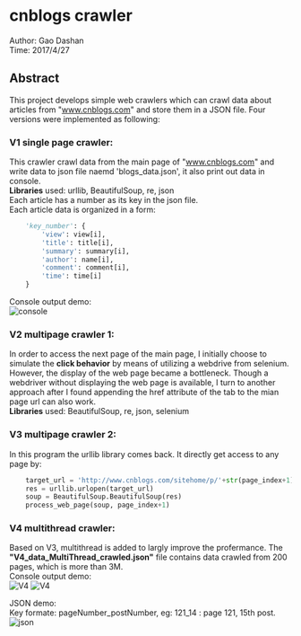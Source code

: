# cnblogs crawler
Author: Gao Dashan  
Time: 2017/4/27   
## Abstract
This project develops simple web crawlers which can crawl data about articles from "www.cnblogs.com" and store them in a JSON file. Four versions were implemented as following:

### V1 single page crawler:    
This crawler crawl data from the main page of "www.cnblogs.com" and write data to json file naemd 'blogs_data.json', it also print out data in console.  
**Libraries** used: urllib, BeautifulSoup, re, json    
Each article has a number as its key in the json file.   
Each article data is organized in a form:   
```python
    'key_number': {
        'view': view[i],
        'title': title[i],
        'summary': summary[i],
        'author': name[i],
        'comment': comment[i],
        'time': time[i]
    }
```
Console output demo:  
![console](https://github.com/GaoDashan1/cnblogs_crawler/blob/master/V1_p1.png)
### V2 multipage crawler 1:   
In order to access the next page of the main page, I initially choose to simulate the **click behavior** by means of utilizing a webdrive from selenium. However, the display of the web page became a bottleneck. Though a webdriver without displaying the web page is available, I turn to another approach after I found appending the href attribute of the tab to the mian page url can also work.  
**Libraries** used: BeautifulSoup, re, json, selenium  
### V3 multipage crawler 2:  
In this program the urllib library comes back. It directly get access to any page by:  
```python
    target_url = 'http://www.cnblogs.com/sitehome/p/'+str(page_index+1)  # page_index+1: webpage number
    res = urllib.urlopen(target_url)
    soup = BeautifulSoup.BeautifulSoup(res)
    process_web_page(soup, page_index+1)
 ```
### V4 multithread crawler:   
Based on V3, multithread is added to largly improve the profermance. The **"V4_data_MultiThread_crawled.json"** file contains data crawled from 200 pages, which is more than 3M.   
Console output demo:  
![V4](https://github.com/GaoDashan1/cnblogs_crawler/blob/master/V4_p1.png)
![V4](https://github.com/GaoDashan1/cnblogs_crawler/blob/master/V4_p3.png)

JSON demo:  
Key formate: pageNumber_postNumber, eg: 121_14 : page 121, 15th post.  
![json](https://github.com/GaoDashan1/cnblogs_crawler/blob/master/V4_p2.png)
